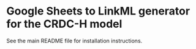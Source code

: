 # Google Sheets to LinkML generator for the CRDC-H model

See the main README file for installation instructions.